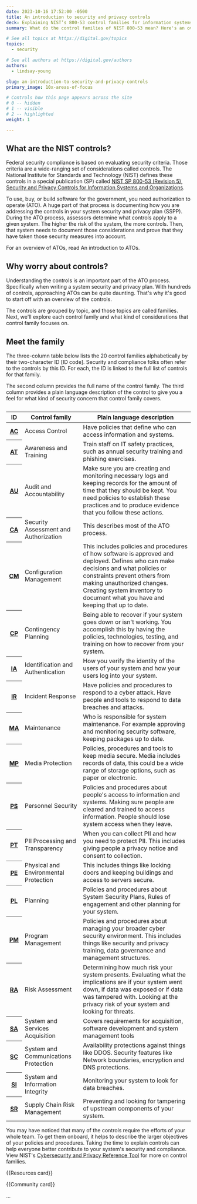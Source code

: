 ```yaml
---
date: 2023-10-16 17:52:00 -0500
title: An introduction to security and privacy controls
deck: Explaining NIST’s 800-53 control families for information systems and organizations
summary: What do the control families of NIST 800-53 mean? Here's an overview of the control families that create the foundation of federal security compliance.

# See all topics at https://digital.gov/topics
topics:
  - security

# See all authors at https://digital.gov/authors
authors:
  - lindsay-young

slug: an-introduction-to-security-and-privacy-controls
primary_image: 10x-areas-of-focus

# Controls how this page appears across the site
# 0 -- hidden
# 1 -- visible
# 2 -- highlighted
weight: 1

---
```


## What are the NIST controls?

Federal security compliance is based on evaluating security criteria. Those criteria are a wide-ranging set of considerations called controls. The National Institute for Standards and Technology (NIST) defines these controls in a special publication (SP) called [NIST SP 800-53 (Revision 5), Security and Privacy Controls for Information Systems and Organizations](https://csrc.nist.gov/pubs/sp/800/53/r5/upd1/final).

To use, buy, or build software for the government, you need authorization to operate (ATO). A huge part of that process is documenting how you are addressing the controls in your system security and privacy plan (SSPP). During the ATO process, assessors determine what controls apply to a given system. The higher the risk of the system, the more controls. Then, that system needs to document those considerations and prove that they have taken those security measures into account. 

For an overview of ATOs, read An introduction to ATOs.

## Why worry about controls?

Understanding the controls is an important part of the ATO process. Specifically when writing a system security and privacy plan. With hundreds of controls, approaching ATOs can be quite daunting. That's why it's good to start off with an overview of the controls.

The controls are grouped by topic, and those topics are called families. Next, we'll explore each control family and what kind of considerations that control family focuses on.

## Meet the family

The three-column table below lists the 20 control families alphabetically by their two-character ID \[ID code]. Security and compliance folks often refer to the controls by this ID. For each, the ID is linked to the full list of controls for that family.

The second column provides the full name of the control family. The third column provides a plain language description of the control to give you a feel for what kind of security concern that control family covers.

<table class="usa-table usa-table--striped">
  <caption></caption>
  <thead>
    <tr>
      <th scope="col" width="5%">ID</th>
      <th scope="col">Control family</th>
      <th scope="col">Plain language description</th>
    </tr>
  </thead>
  <tbody>
    <tr>
      <th scope="row"><a href="https://csrc.nist.gov/projects/cprt/catalog#/cprt/framework/version/SP_800_53_5_1_0/home?element=AC">AC</a></th>
      <td>Access Control</td>
      <td>Have policies that define who can access information and systems.</td>
    </tr>
    <tr>
      <th scope="row"><a href="https://csrc.nist.gov/projects/cprt/catalog#/cprt/framework/version/SP_800_53_5_1_0/home?element=AT">AT</a></th>
      <td>Awareness and Training</td>
      <td>Train staff on IT safety practices, such as annual security training and phishing exercises.</td>
    </tr>
    <tr>
      <th scope="row"><a href="https://csrc.nist.gov/projects/cprt/catalog#/cprt/framework/version/SP_800_53_5_1_0/home?element=AU">AU</a></th>
      <td>Audit and Accountability</td>
      <td>Make sure you are creating and monitoring necessary logs and keeping records for the amount of time that they should be kept. You need policies to establish these practices and to produce evidence that you follow these actions.</td>
    </tr>
    <tr>
      <th scope="row"><a href="https://csrc.nist.gov/projects/cprt/catalog#/cprt/framework/version/SP_800_53_5_1_0/home?element=CA">CA</a></th>
      <td>Security Assessment and Authorization</td>
      <td>This describes most of the ATO process.</td>
    </tr>
    <tr>
      <th scope="row"><a href="https://csrc.nist.gov/projects/cprt/catalog#/cprt/framework/version/SP_800_53_5_1_0/home?element=CM">CM</a></th>
      <td>Configuration Management</td>
      <td>This includes policies and procedures of how software is approved and deployed. Defines who can make decisions and what policies or constraints prevent others from making unauthorized changes. Creating system inventory to document what you have and keeping that up to date.</td>
    </tr>
    <tr>
      <th scope="row"><a href="https://csrc.nist.gov/projects/cprt/catalog#/cprt/framework/version/SP_800_53_5_1_0/home?element=CP">CP</a></th>
      <td>Contingency Planning</td>
      <td>Being able to recover if your system goes down or isn't working. You accomplish this by having the policies, technologies, testing, and training on how to recover from your system.</td>
    </tr>
    <tr>
      <th scope="row"><a href="https://csrc.nist.gov/projects/cprt/catalog#/cprt/framework/version/SP_800_53_5_1_0/home?element=IA">IA</a></th>
      <td>Identification and Authentication</td>
      <td>How you verify the identity of the users of your system and how your users log into your system.</td>
    </tr>
    <tr>
      <th scope="row"><a href="https://csrc.nist.gov/projects/cprt/catalog#/cprt/framework/version/SP_800_53_5_1_0/home?element=IR">IR</a></th>
      <td>Incident Response</td>
      <td>Have policies and procedures to respond to a cyber attack. Have people and tools to respond to data breaches and attacks.</td>
    </tr>
    <tr>
      <th scope="row"><a href="https://csrc.nist.gov/projects/cprt/catalog#/cprt/framework/version/SP_800_53_5_1_0/home?element=MA">MA</a></th>
      <td>Maintenance</td>
      <td>Who is responsible for system maintenance. For example approving and monitoring security software, keeping packages up to date.</td>
    </tr>
    <tr>
      <th scope="row"><a href="https://csrc.nist.gov/projects/cprt/catalog#/cprt/framework/version/SP_800_53_5_1_0/home?element=MP">MP</a></th>
      <td>Media Protection</td>
      <td>Policies, procedures and tools to keep media secure. Media includes records of data, this could be a wide range of storage options, such as paper or electronic.</td>
    </tr>
    <tr>
      <th scope="row"><a href="https://csrc.nist.gov/projects/cprt/catalog#/cprt/framework/version/SP_800_53_5_1_0/home?element=PS">PS</a></th>
      <td>Personnel Security</td>
      <td>Policies and procedures about people's access to information and systems. Making sure people are cleared and trained to access information. People should lose system access when they leave.</td>
    </tr>
    <tr>
      <th scope="row"><a href="https://csrc.nist.gov/projects/cprt/catalog#/cprt/framework/version/SP_800_53_5_1_0/home?element=PT">PT</a></th>
      <td>PII Processing and Transparency</td>
      <td>When you can collect PII and how you need to protect PII. This includes giving people a privacy notice and consent to collection.</td>
    </tr>
    <tr>
      <th scope="row"><a href="https://csrc.nist.gov/projects/cprt/catalog#/cprt/framework/version/SP_800_53_5_1_0/home?element=PE">PE</a></th>
      <td>Physical and Environmental Protection</td>
      <td>This includes things like locking doors and keeping buildings and access to servers secure.</td>
    </tr>
    <tr>
      <th scope="row"><a href="https://csrc.nist.gov/projects/cprt/catalog#/cprt/framework/version/SP_800_53_5_1_0/home?element=PL">PL</a></th>
      <td>Planning</td>
      <td>Policies and procedures about System Security Plans, Rules of engagement and other planning for your system.</td>
    </tr>
    <tr>
      <th scope="row"><a href="https://csrc.nist.gov/projects/cprt/catalog#/cprt/framework/version/SP_800_53_5_1_0/home?element=PM">PM</a></th>
      <td>Program Management</td>
      <td>Policies and procedures about managing your broader cyber security environment. This includes things like security and privacy training, data governance and management structures.</td>
    </tr>
    <tr>
      <th scope="row"><a href="https://csrc.nist.gov/projects/cprt/catalog#/cprt/framework/version/SP_800_53_5_1_0/home?element=RA">RA</a></th>
      <td>Risk Assessment</td>
      <td>Determining how much risk your system presents. Evaluating what the implications are if your system went down, if data was exposed or if data was tampered with. Looking at the privacy risk of your system and looking for threats.</td>
    </tr>
    <tr>
      <th scope="row"><a href="https://csrc.nist.gov/projects/cprt/catalog#/cprt/framework/version/SP_800_53_5_1_0/home?element=SA">SA</a></th>
      <td>System and Services Acquisition</td>
      <td>Covers requirements for acquisition, software development and system management tools</td>
    </tr>
    <tr>
      <th scope="row"><a href="https://csrc.nist.gov/projects/cprt/catalog#/cprt/framework/version/SP_800_53_5_1_0/home?element=SC">SC</a></th>
      <td>System and Communications Protection</td>
      <td>Availability protections against things like DDOS. Security features like Network boundaries, encryption and DNS protections.</td>
    </tr>
    <tr>
      <th scope="row"><a href="https://csrc.nist.gov/projects/cprt/catalog#/cprt/framework/version/SP_800_53_5_1_0/home?element=SI">SI</a></th>
      <td>System and Information Integrity</td>
      <td>Monitoring your system to look for data breaches.</td>
    </tr>
    <tr>
      <th scope="row"><a href="https://csrc.nist.gov/projects/cprt/catalog#/cprt/framework/version/SP_800_53_5_1_0/home?element=SR">SR</a></th>
      <td>Supply Chain Risk Management</td>
      <td>Preventing and looking for tampering of upstream components of your system.</td>
    </tr>
  </tbody>
</table>

You may have noticed that many of the controls require the efforts of your whole team. To get them onboard, it helps to describe the larger objectives of your policies and procedures. Taking the time to explain controls can help everyone better contribute to your system's security and compliance. View NIST's [Cybersecurity and Privacy Reference Tool](https://csrc.nist.gov/projects/cprt/catalog#/cprt/framework/version/SP_800_53_5_1_0/home) for more on control families.

{{Resources card}}

{{Community card}}

.﻿..
